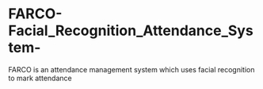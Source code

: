 # FARCO-Facial_Recognition_Attendance_System-
FARCO is an attendance management system which uses facial recognition to mark attendance

